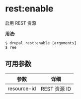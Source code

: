 # rest:enable
启用 REST 资源

**用法:**
```
$ drupal rest:enable [arguments]
$ ree  
```

## 可用参数
参数 | 详细
---------|-------------
resource-id | REST 资源 ID
